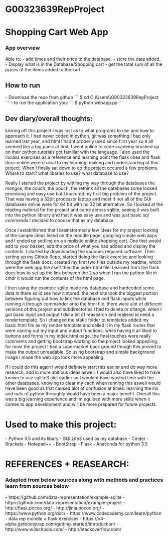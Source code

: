 # G00323639RepProject

<h1>Shopping Cart Web App</h1>
<h3>App overview</h3>
Able to:
- add times and their price to the database.
- store the data added.
- Display what is in the Database/Shopping cart
- get the total sum of all the prices of the items added to the kart


<h2>How to run</h2>
- Download the repo from github
```
$ cd C:\Users\<saved directory>\G00323639RepProject
```
- to run the application you:
```
$ python webapp.py
```


<h2> Dev diary/overall thoughts:</h2>

kicking off this project I was lost as to what programs to use and how to approach it. I had never coded in python, git was something I had only learned last year, and html I hadnt properly used since first year so it all seemed like a big panic at first. I went online to code academy brushed up on their python tutorials got familiar with the language. I also used the inclass exercises as a reference and learning point the flask ones and flask docs online were crucial to my learning, making and understanding of this project. When I finally sat down to do the project occured a few problems. Where to start? what libaries to use? what database to use?

Really I started the project by wittling my way through the databases the mongos, the couch, the pouch, the rethink all the databases some looked promising and easy use but I inucured my first big problem of the project. That was having a 32bit processor laptop and most if not all of the GUI databases online were for 64 bit with no 32 bit alternative. So I looked at the reading material for the project and came across sqllite, seeing it was built into the python library and that it was easy use and was just basic sql commands I decided to choose that as my database.

Once I estabhlished that I brainstormed a few Ideas for my project looking at the sample ideas listed on the moodle page, googling simple web apps and I ended up settling on a simplistic online shopping cart. One that would add to your basket, add the price of what you had added and display the contents. I started by downloading the varioues required software. Then setting up my Github Repo, started doing the flask exercise and looking through the flask docs. created my first two files outside my readme, which were the web app file itself then the index html file. Learned from the flask docs how to set up the link between the 2 so when I ran the python file in cmdr it would run the contents of the html page.

I then using the example sqlite made my database and hardcoded some data in there so id see how it stored. the next bits took the biggest portion between figuring out how to link the database and flask inputs while running it through commander onto the html file. there were alot of different versions of this project and subdirectories I had to delete or change. when I got basic input and output I did a bit of reasearch and realised id need a rendertemplate. So I changed the static folder to templates added my basic.html file as my render template and called it in my flask routes that were carring out my input and output functions. while having it all liked to buttons and forms in my index.html page. the final touches were really comments and getting bootstrap working so the project looked appealing. for most the project I had a supermarket back ground though this proved to make the output unreadable. So using bootstrap and simple background image I made the web app look more appealing.

If I could do this again I would defintely start this earlier and do way more research, add in more abitious ideas aswell. I would also have liked to have known to use sqllite3 alot earlier so I wouldnt have wasted time with the other databases. knowing to clear my cach when running this aswell would have been good as that caused alot of confusion at times. learning the ins and outs of python throughly would have been a major benefit. Overall this was a big learning experience and im equiped with more skills when it comes to app development and will be more prepared for future projects.


<h1>Used to make this project:</h1>
- Python 3.5 and its libary
- SQLLite3 used as my database
- Cmder
- Brackets
- Notepad++
- BootStrap
- Flask
- Anaconda for python 3.5

<h1>REFERENCES + REASEARCH:</h1>
<h3> Adapted from below sources along with methods and practices learn from sources below</h3>
- https://github.com/data-representation/example-sqlite
- https://github.com/data-representation/example-project
- http://flask.pocoo.org/
- http://jinja.pocoo.org/
- https://www.python.org/doc/
- https://www.codecademy.com/learn/python
- data rep moodle = flask exercises
- https://v4-alpha.getbootstrap.com/getting-started/introduction/
- http://www.w3schools.com/
- http://stackoverflow.com/

